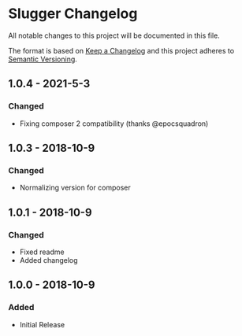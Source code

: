 # Slugger Changelog

All notable changes to this project will be documented in this file.

The format is based on [Keep a Changelog](http://keepachangelog.com/) and this project adheres to [Semantic Versioning](http://semver.org/).

## 1.0.4 - 2021-5-3
### Changed
- Fixing composer 2 compatibility (thanks @epocsquadron)
## 1.0.3 - 2018-10-9
### Changed
- Normalizing version for composer

## 1.0.1 - 2018-10-9
### Changed
- Fixed readme
- Added changelog

## 1.0.0 - 2018-10-9
### Added
- Initial Release
